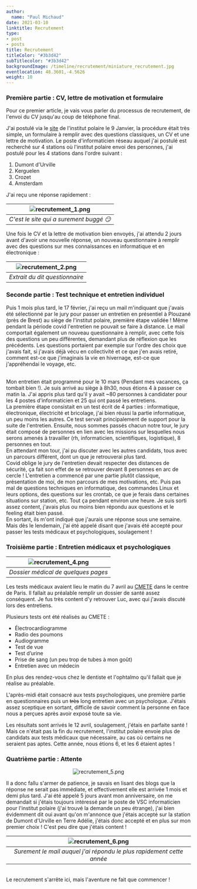 ```yaml
---
author:
  name: "Paul Michaud"
date: 2021-03-10
linktitle: Recrutement
type:
- post
- posts
title: Recrutement
titleColor: "#3b3d42"
subTitlecolor: "#3b3d42"
backgroundImage: /timeline/recrutement/miniature_recrutement.jpg
eventlocation: 48.3601,-4.5626
weight: 10
---
```


### Première partie : CV, lettre de motivation et formulaire

Pour ce premier article, je vais vous parler du processus de recrutement, de l'envoi du CV jusqu'au coup de téléphone final.

J'ai postulé via le [site](https://rh.institut-polaire.fr/recrutement/postes-pourvoir/page/4/) de l'institut polaire le 9 Janvier, la procédure était très simple, un formulaire à remplir avec des questions classiques, un CV et une lettre de motivation.
Le poste d'informaticien réseau auquel j'ai postulé est recherché sur 4 stations où l'institut polaire envoi des personnes, j'ai postulé pour les 4 stations dans l'ordre suivant :
1. Dumont d'Urville
2. Kerguelen
3. Crozet
4. Amsterdam

J'ai reçu une réponse rapidement :

<center>

| ![recrutement_1.png](/timeline/recrutement/recrutement_1.png) | 
|:--:| 
| *C'est le site qui a surement buggé :smirk:* |

</center>

Une fois le CV et la lettre de motivation bien envoyés, j'ai attendu 2 jours avant d'avoir une nouvelle réponse, un nouveau questionnaire à remplir avec des questions sur mes connaissances en informatique et en électronique :
<center>

| ![recrutement_2.png](/timeline/recrutement/recrutement_2.png) | 
|:--:| 
| *Extrait du dit questionnaire* |

</center>

### Seconde partie : Test technique et entretien individuel

Puis 1 mois plus tard, le 17 février, j'ai reçu un mail m'indiquant que j'avais été sélectionné par le jury pour passer un entretien en présentiel à Plouzané (près de Brest) au siège de l'institut polaire, première étape validée ! Même pendant la période covid l'entretien ne pouvait se faire à distance. Le mail comportait également un nouveau questionnaire à remplir, avec cette fois des questions un peu différentes, demandant plus de réflexion que les précédents. Les questions portaient par exemple sur l'ordre des choix que j'avais fait, si j'avais déjà vécu en collectivité et ce que j'en avais retiré, comment est-ce que j'imaginais la vie en hivernage, est-ce que j'appréhendai le voyage, etc.

<br />
Mon entretien était programmé pour le 10 mars (Pendant mes vacances, ça tombait bien !). Je suis arrivé au siège à 8h30, nous étions 4 à passer ce matin la. J'ai appris plus tard qu'il y avait ~80 personnes à candidater pour les 4 postes d'informaticien et 25 qui ont passé les entretiens.

<br />
La première étape consistait en un test écrit de 4 parties : informatique, électronique, électricité et bricolage, j'ai bien réussi la partie informatique, un peu moins les autres. Ce test servait principalement de support pour la suite de l'entretien. Ensuite, nous sommes passés chacun notre tour, le jury était composé de personnes en lien avec les missions sur lesquelles nous serons amenés à travailler (rh, informaticien, scientifiques, logistique), 8 personnes en tout.

<br />
En attendant mon tour, j'ai pu discuter avec les autres candidats, tous avec un parcours différent, dont un que je retrouverai plus tard.

<br />
Covid oblige le jury de l'entretien devait respecter des distances de sécurité, ça fait son effet de se retrouver devant 8 personnes en arc de cercle !
L'entretien a commencé par une partie plutôt classique, présentation de moi, de mon parcours de mes motivations, etc. Puis pas mal de questions techniques en informatique, des commandes Linux et leurs options, des questions sur les crontab, ce que je ferais dans certaines situations sur station, etc. Tout ça pendant environ une heure. Je suis sorti assez content, j'avais plus ou moins bien répondu aux questions et le feeling était bien passé.

<br />
En sortant, ils m'ont indiqué que j'aurais une réponse sous une semaine. Mais dès le lendemain, j'ai été appelé disant que j'avais été accepté pour passer les tests médicaux et psychologiques, soulagement !

### Troisième partie : Entretien médicaux et psychologiques

<center>

| ![recrutement_4.png](/timeline/recrutement/recrutement_4.png) | 
|:--:| 
| *Dossier médical de quelques pages* |

</center>

Les tests médicaux avaient lieu le matin du 7 avril au [CMETE](https://www.google.com/maps/place/CMETE+-+M%C3%A9decine+de+voyages/@48.8635484,2.3402375,15z/data=!4m2!3m1!1s0x0:0x2d04b28c54229fa8?sa=X&ved=2ahUKEwjc4dDGyPjzAhVzwjgGHeV6CzUQ_BJ6BAhDEAU) dans le centre de Paris. Il fallait au préalable remplir un dossier de santé assez conséquent. Je fus très content d'y retrouver Luc, avec qui j'avais discuté lors des entretiens. 

Plusieurs tests ont été réalisés au CMETE : 

- Électrocardiogramme
- Radio des poumons
- Audiogramme
- Test de vue
- Test d’urine
- Prise de sang (un peu trop de tubes à mon goût)
- Entretien avec un médecin

En plus des rendez-vous chez le dentiste et l'ophtalmo qu'il fallait que je réalise au préalable. 

L'après-midi était consacré aux tests psychologiques, une première partie en questionnaires puis un ~~très~~ long entretien avec un psychologue. J'étais assez sceptique en sortant, difficile de savoir comment la personne en face nous a perçues après avoir exposé toute sa vie.

Les résultats sont arrivés le 12 avril, soulagement, j'étais en parfaite santé ! Mais ce n'était pas la fin du recrutement, l'institut polaire envoie plus de candidats aux tests médicaux que nécessaire, au cas où certains ne seraient pas aptes. Cette année, nous étions 6, et les 6 étaient aptes !

### Quatrième partie : Attente

<center>

![recrutement_5.png](/timeline/recrutement/recrutement_5.png)

</center>

Il a donc fallu s'armer de patience, je savais en lisant des blogs que la réponse ne serait pas immédiate, et effectivement elle est arrivée 1 mois et demi plus tard. J'ai été appelé 5 jours avant mon anniversaire, on me demandait si j'étais toujours intéressé par le poste de VSC informaticien pour l'institut polaire (j'ai trouvé la demande un peu étrange), j'ai bien évidemment dit oui avant qu'on m'annonce que j'étais accepté sur la station de Dumont d'Urville en Terre Adélie, j'étais donc accepté et en plus sur mon premier choix ! C'est peu dire que j'étais content !

<center>

| ![recrutement_6.png](/timeline/recrutement/recrutement_6.png) | 
|:--:| 
| *Surement le mail auquel j'ai répondu le plus rapidement cette année* |

</center>

<br />
Le recrutement s'arrête ici, mais l'aventure ne fait que commencer !